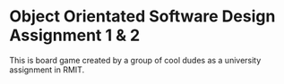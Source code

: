 # Object Orientated Software Design Assignment 1 & 2

This is board game created by a group of cool dudes as a university assignment in RMIT.
